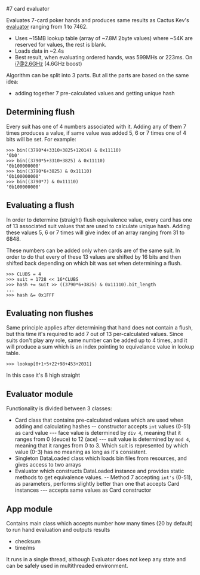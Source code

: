 #7 card evaluator

Evaluates 7-card poker hands and produces same results as Cactus Kev's [evaluator](http://suffe.cool/poker/7462.html) ranging from 1 to 7462.

- Uses ~15MB lookup table (array of ~7.8M 2byte values) where ~54K are reserved for values, the rest is blank.
- Loads data in ~2.4s 
- Best result, when evaluating ordered hands, was 599MHs or 223ms. On i7@2.6GHz (4.6GHz boost)

Algorithm can be split into 3 parts. But all the parts are based on the same idea:
- adding together 7 pre-calculated values and getting unique hash

## Determining flush

Every suit has one of 4 numbers associated with it. Adding any of them 7 times produces a value, if same value was added 5, 6 or 7 times
one of 4 bits will be set. For example:
```
>>> bin((3790*4+3310+3825+12014) & 0x11110)
'0b0'
>>> bin((3790*5+3310+3825) & 0x11110)
'0b100000000'
>>> bin((3790*6+3825) & 0x11110)
'0b100000000'
>>> bin((3790*7) & 0x11110)
'0b100000000'
```

## Evaluating a flush

In order to determine (straight) flush equivalence value, every card has one of 13 associated suit values that are used to calculate unique hash. 
Adding these values 5, 6 or 7 times will give index of an array ranging from 31 to 6848.

These numbers can be added only when cards are of the same suit. In order to do that every of these 13 values are shifted by 16 bits and then shifted 
back depending on which bit was set when determining a flush.
```
>>> CLUBS = 4
>>> suit = 1728 << 16*CLUBS
>>> hash += suit >> ((3790*6+3825) & 0x11110).bit_length
...
>>> hash &= 0x1FFF
```

## Evaluating non flushes

Same principle applies after determining that hand does not contain a flush, but this time it's required to add 7 out of 13 per-calculated values. 
Since suits don't play any role, same number can be added up to 4 times, and it will produce a sum which is an index pointing to equivelance value in lookup table.
```
>>> lookup[0+1+5+22+98+453+2031]
```
In this case it's 8 high straight

## Evaluator module

Functionality is divided between 3 classes: 
- Card class that contains pre-calculated values which are used when adding and calculating hashes
-- constructor accepts `int` values (0-51) as card value 
--- face value is determined by `div 4`, meaning that it ranges from 0 (deuce) to 12 (ace) 
--- suit value is determined by `mod 4`, meaning that it ranges from 0 to 3. Which suit is represented by which value (0-3) has no meaning as long as it's consistent.
- Singleton DataLoaded class which loads bin files from resources, and gives access to two arrays
- Evaluator which constructs DataLoaded instance and provides static methods to get equivalence values.
-- Method 7 accepting `int's` (0-51), as parameters, performs slightly better than one that accepts Card instances
--- accepts same values as Card constructor 

## App module

Contains main class which accepts number how many times (20 by default) to run hand evaluation and outputs results
- checksum
- time/ms

It runs in a single thread, although Evaluator does not keep any state and can be safely used in multithreaded environment.